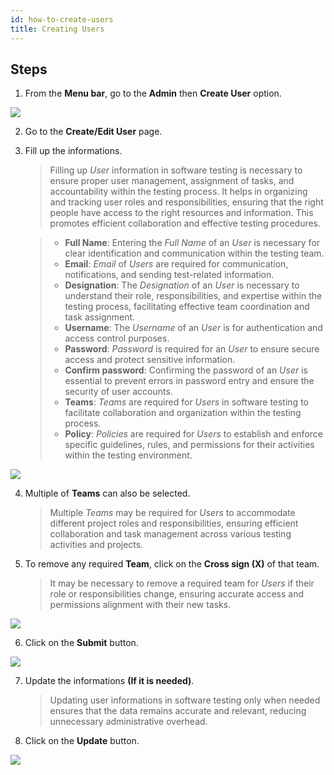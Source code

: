 ```yaml
---
id: how-to-create-users
title: Creating Users
---
```


## Steps
1. From the **Menu bar**, go to the **Admin** then **Create User** option.

![](/img/how-tos/how-to-create-users/create-user.png)

2. Go to the **Create/Edit User** page.
3. Fill up the informations.  
   > Filling up *User* information in software testing is necessary to ensure proper user management, assignment of tasks, and accountability within the testing process. It helps in organizing and tracking user roles and responsibilities, ensuring that the right people have access to the right resources and information. This promotes efficient collaboration and effective testing procedures.  

   > * **Full Name**: Entering the *Full Name* of an *User* is necessary for clear identification and communication within the testing team.   
   > * **Email**: *Email* of *Users* are required for communication, notifications, and sending test-related information.  
   > * **Designation**: The *Designation* of an *User* is necessary to understand their role, responsibilities, and expertise within the testing process, facilitating effective team coordination and task assignment.    
   > * **Username**: The *Username* of an *User* is for authentication and access control purposes.  
   > * **Password**: *Password* is required for an *User* to ensure secure access and protect sensitive information.  
   > * **Confirm password**: Confirming the password of an *User* is essential to prevent errors in password entry and ensure the security of user accounts.  
   > * **Teams**: *Teams* are required for *Users* in software testing to facilitate collaboration and organization within the testing process.   
   > * **Policy**: *Policies* are required for *Users* to establish and enforce specific guidelines, rules, and permissions for their activities within the testing environment.

![](/img/how-tos/how-to-create-users/user-informations.png)

4. Multiple of **Teams** can also be selected.
   > Multiple *Teams* may be required for *Users* to accommodate different project roles and responsibilities, ensuring efficient collaboration and task management across various testing activities and projects. 
5. To remove any required **Team**, click on the **Cross sign (X)** of that team.
   > It may be necessary to remove a required team for *Users* if their role or responsibilities change, ensuring accurate access and permissions alignment with their new tasks.

![](/img/how-tos/how-to-create-users/remove-user.png)

6. Click on the **Submit** button.

![](/img/how-tos/how-to-create-users/user-submit.png)

7. Update the informations **(If it is needed)**.
   > Updating user informations in software testing only when needed ensures that the data remains accurate and relevant, reducing unnecessary administrative overhead.
8. Click on the **Update** button.

![](/img/how-tos/how-to-create-users/user-edit.png)